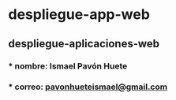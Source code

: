 # despliegue-app-web
## despliegue-aplicaciones-web
### * nombre: Ismael Pavón Huete
### * correo: pavonhueteismael@gmail.com
